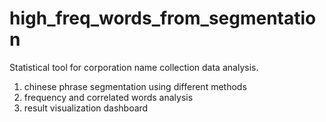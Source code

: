 # high_freq_words_from_segmentation
 
Statistical tool for corporation name collection data analysis. 
1. chinese phrase segmentation using different methods
2. frequency and correlated words analysis
3. result visualization dashboard
